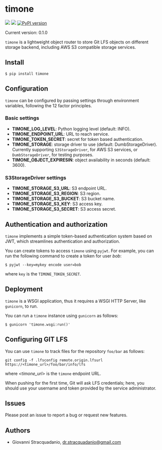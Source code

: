 # timone
![](https://github.com/gstracquadanio/timone/workflows/Test%20package/badge.svg)
![](https://github.com/gstracquadanio/timone/workflows/Release%20package/badge.svg)
[![PyPI version](https://badge.fury.io/py/timone.svg)](https://badge.fury.io/py/timone)

Current version: 0.1.0

`timone` is a lightweight object router to store Git LFS objects on different storage backend, including AWS S3 compatible storage services.

## Install

```
$ pip install timone
```

## Configuration

`timone` can be configured by passing settings through environment variables, following the 12 factor principles.

### Basic settings
* **TIMONE_LOG_LEVEL**: Python logging level (default: INFO).
* **TIMONE_ENDPOINT_URL**: URL to reach service.
* **TIMONE_TOKEN_SECRET**: secret for token based authentication.
* **TIMONE_STORAGE**: storage driver to use (default: DumbStorageDriver).<br/>
 Currently supporting `S3StorageDriver`, for AWS S3 services, or `DumbStorageDriver`, for testing purposes.
* **TIMONE_OBJECT_EXPIRESIN**: object availability in seconds (default: 3600).

### S3StorageDriver settings

* **TIMONE_STORAGE_S3_URL**: S3 endpoint URL.
* **TIMONE_STORAGE_S3_REGION**: S3 region.
* **TIMONE_STORAGE_S3_BUCKET**: S3 bucket name.
* **TIMONE_STORAGE_S3_KEY**: S3 access key.
* **TIMONE_STORAGE_S3_SECRET**: S3 access secret.

## Authentication and authorization
`timone` implements a simple token-based authentication system based on JWT, which streamlines authentication and authorization.

You can create tokens to access `timone` using `pyjwt`. For example, you can run the following command to create a token for user _bob_:

```
$ pyjwt --key=mykey encode user=bob
```
where `key` is the `TIMONE_TOKEN_SECRET`.

## Deployment

`timone` is a WSGI application, thus it requires a WSGI HTTP Server, like `gunicorn`, to run.

You can run a `timone` instance using `gunicorn` as follows:

``` 
$ gunicorn 'timone.wsgi:run()'
```

## Configuring GIT LFS
You can use `timone` to track files for the repository `foo/bar` as follows:

```
git config -f .lfsconfig remote.origin.lfsurl https://<timone_url>/foo/bar/info/lfs
```

where _<timone_url>_ is the `timone` endpoint URL.

When pushing for the first time, Git will ask LFS credentials; here, you should use your username and token provided by the service administrator.

## Issues
Please post an issue to report a bug or request new features.

## Authors

* Giovanni Stracquadanio,  dr.stracquadanio@gmail.com
